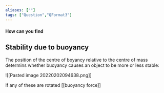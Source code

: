 ```yaml
---
aliases: [""]
tags: ["Question","QFormat3"]
---
```


#### How can you find
## Stability due to buoyancy

The position of the centre of boyancy relative to the centre of mass determins whether buoyancy causes an object to be more or less stable:

![[Pasted image 20220202094638.png]]

If any of these are rotated [[buoyancy force]]
